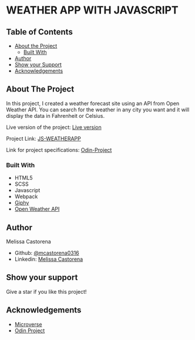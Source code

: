 # WEATHER APP WITH JAVASCRIPT


## Table of Contents

* [About the Project](#about-the-project)
  * [Built With](#built-with)
* [Author](#author)
* [Show your Support](#show-your-support)
* [Acknowledgements](#acknowledgements)

<!-- ABOUT THE PROJECT -->
## About The Project
In this project, I created a  weather forecast site using an API from Open Weather API. You can search for the weather in any city you want and it will display the data in Fahrenheit or Celsius.

Live version of the project: [Live version](https://raw.githack.com/mcastorena0316/js-weatherapp/api-requests/dist/index.html)

Project Link: [JS-WEATHERAPP](https://github.com/mcastorena0316/js-weatherapp)

Link for project specifications: [Odin-Project](https://www.theodinproject.com/courses/javascript/lessons/weather-app)

### Built With

*   HTML5
*   SCSS
*   Javascript
*   Webpack
*   [Giphy](https://giphy.com/)
*   [Open Weather API](https://openweathermap.org/api)

<!-- CONTACT -->
## Author

  Melissa Castorena 
- Github: [@mcastorena0316](https://github.com/mcastorena0316)
- Linkedin: [Melissa Castorena](https://www.linkedin.com/in/melissa-castorena/) 

<!-- ABOUT THE PROJECT-->
## Show your support

Give a star if you like this project!

<!-- ACKNOWLEDGEMENTS -->
## Acknowledgements

* [Microverse](https://www.microverse.org/)
* [Odin Project](https://www.theodinproject.com/)
